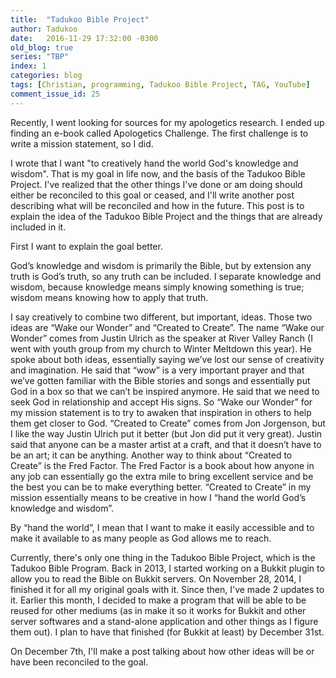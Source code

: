 ```yaml
---
title:  "Tadukoo Bible Project"
author: Tadukoo
date:   2016-11-29 17:32:00 -0300
old_blog: true
series: "TBP"
index: 1
categories: blog
tags: [Christian, programming, Tadukoo Bible Project, TAG, YouTube]
comment_issue_id: 25
---
```

Recently, I went looking for sources for my apologetics research. I ended up finding an e-book called Apologetics Challenge. The first challenge is to write a 
mission statement, so I did.

I wrote that I want "to creatively hand the world God's knowledge and wisdom". That is my goal in life now, and the basis of the Tadukoo Bible Project. I've 
realized that the other things I've done or am doing should either be reconciled to this goal or ceased, and I'll write another post describing what will be 
reconciled and how in the future. This post is to explain the idea of the Tadukoo Bible Project and the things that are already included in it.

First I want to explain the goal better.

God’s knowledge and wisdom is primarily the Bible, but by extension any truth is God’s truth, so any truth can be included. I separate knowledge and wisdom, 
because knowledge means simply knowing something is true; wisdom means knowing how to apply that truth.

I say creatively to combine two different, but important, ideas. Those two ideas are “Wake our Wonder” and “Created to Create”. The name “Wake our Wonder” 
comes from Justin Ulrich as the speaker at River Valley Ranch (I went with youth group from my church to Winter Meltdown this year). He spoke about both 
ideas, essentially saying we’ve lost our sense of creativity and imagination. He said that “wow” is a very important prayer and that we’ve gotten familiar 
with the Bible stories and songs and essentially put God in a box so that we can’t be inspired anymore. He said that we need to seek God in relationship and 
accept His signs. So “Wake our Wonder” for my mission statement is to try to awaken that inspiration in others to help them get closer to God. “Created to 
Create” comes from Jon Jorgenson, but I like the way Justin Ulrich put it better (but Jon did put it very great). Justin said that anyone can be a master 
artist at a craft, and that it doesn’t have to be an art; it can be anything. Another way to think about “Created to Create” is the Fred Factor. The Fred 
Factor is a book about how anyone in any job can essentially go the extra mile to bring excellent service and be the best you can be to make everything 
better. “Created to Create” in my mission essentially means to be creative in how I “hand the world God’s knowledge and wisdom”.

By “hand the world”, I mean that I want to make it easily accessible and to make it available to as many people as God allows me to reach.

Currently, there's only one thing in the Tadukoo Bible Project, which is the Tadukoo Bible Program. Back in 2013, I started working on a Bukkit plugin to 
allow you to read the Bible on Bukkit servers. On November 28, 2014, I finished it for all my original goals with it. Since then, I've made 2 updates to it. 
Earlier this month, I decided to make a program that will be able to be reused for other mediums (as in make it so it works for Bukkit and other server 
softwares and a stand-alone application and other things as I figure them out). I plan to have that finished (for Bukkit at least) by December 31st.

On December 7th, I'll make a post talking about how other ideas will be or have been reconciled to the goal.
